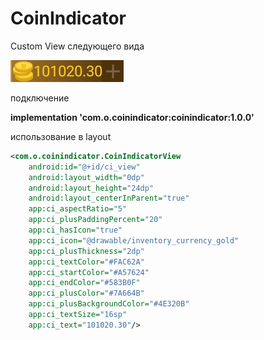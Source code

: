 # CoinIndicator
Custom View следующего вида 


![Альтернативный текст](https://github.com/schnaps1981/CoinIndicator/blob/master/ScreenShot.png)

подключение


**implementation 'com.o.coinindicator:coinindicator:1.0.0'**


использование в layout

```xml
<com.o.coinindicator.CoinIndicatorView
    android:id="@+id/ci_view"
    android:layout_width="0dp"
    android:layout_height="24dp"
    android:layout_centerInParent="true"
    app:ci_aspectRatio="5"
    app:ci_plusPaddingPercent="20"
    app:ci_hasIcon="true"
    app:ci_icon="@drawable/inventory_currency_gold"
    app:ci_plusThickness="2dp"
    app:ci_textColor="#FAC62A"
    app:ci_startColor="#A57624"
    app:ci_endColor="#583B0F"
    app:ci_plusColor="#7A664B"
    app:ci_plusBackgroundColor="#4E320B"
    app:ci_textSize="16sp"
    app:ci_text="101020.30"/>
```


